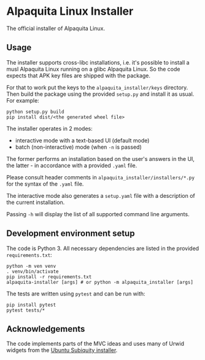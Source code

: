 # Alpaquita Linux Installer

The official installer of Alpaquita Linux.

## Usage

The installer supports cross-libc installations, i.e. it's possible
to install a musl Alpaquita Linux running on a glibc Alpaquita Linux.
So the code expects that APK key files are shipped with the package.

For that to work put the keys to the `alpaquita_installer/keys` directory.
Then build the package using the provided `setup.py` and install it as usual.
For example:

```
python setup.py build
pip install dist/<the generated wheel file>
```

The installer operates in 2 modes:
 * interactive mode with a text-based UI (default mode)
 * batch (non-interactive) mode (when `-n` is passed)

The former performs an installation based on the user's answers
in the UI, the latter - in accordance with a provided `.yaml` file.

Please consult header comments in `alpaquita_installer/installers/*.py`
for the syntax of the `.yaml` file.

The interactive mode also generates a `setup.yaml` file with a description
of the current installation.

Passing `-h` will display the list of all supported command line arguments.

## Development environment setup
The code is Python 3. All necessary dependencies are listed in
the provided `requirements.txt`:
```
python -m ven venv
. venv/bin/activate
pip install -r requirements.txt
alpaquita-installer [args] # or python -m alpaquita_installer [args]
```

The tests are written using `pytest` and can be run with:
```
pip install pytest
pytest tests/*
```

## Acknowledgements

The code implements parts of the MVC ideas and uses many of Urwid widgets
from the [Ubuntu Subiquity installer](https://github.com/canonical/subiquity/blob/main/DESIGN.md).
